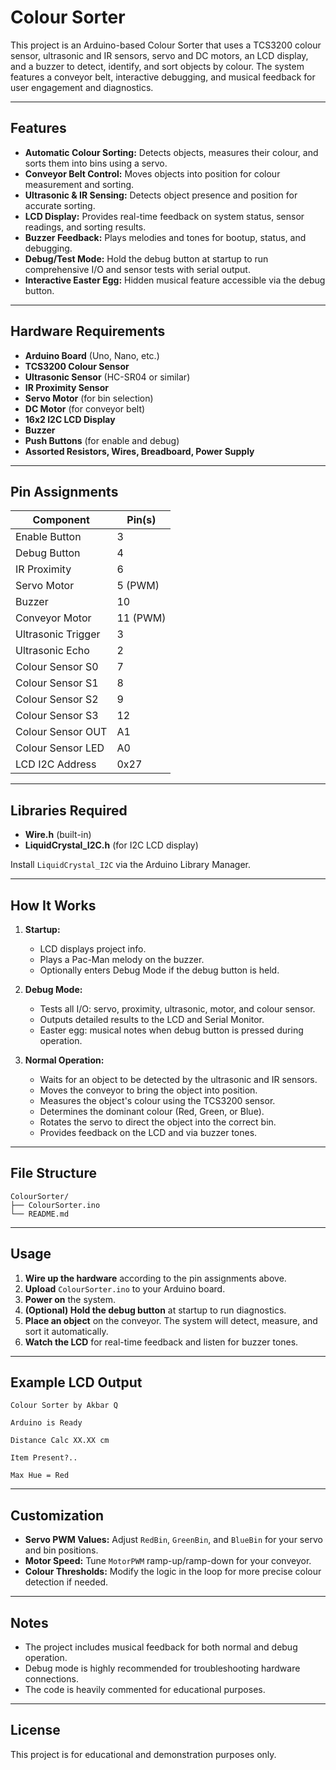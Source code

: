 # Colour Sorter

This project is an Arduino-based Colour Sorter that uses a TCS3200 colour sensor, ultrasonic and IR sensors, servo and DC motors, an LCD display, and a buzzer to detect, identify, and sort objects by colour. The system features a conveyor belt, interactive debugging, and musical feedback for user engagement and diagnostics.

---

## Features

- **Automatic Colour Sorting:** Detects objects, measures their colour, and sorts them into bins using a servo.
- **Conveyor Belt Control:** Moves objects into position for colour measurement and sorting.
- **Ultrasonic & IR Sensing:** Detects object presence and position for accurate sorting.
- **LCD Display:** Provides real-time feedback on system status, sensor readings, and sorting results.
- **Buzzer Feedback:** Plays melodies and tones for bootup, status, and debugging.
- **Debug/Test Mode:** Hold the debug button at startup to run comprehensive I/O and sensor tests with serial output.
- **Interactive Easter Egg:** Hidden musical feature accessible via the debug button.

---

## Hardware Requirements

- **Arduino Board** (Uno, Nano, etc.)
- **TCS3200 Colour Sensor**
- **Ultrasonic Sensor** (HC-SR04 or similar)
- **IR Proximity Sensor**
- **Servo Motor** (for bin selection)
- **DC Motor** (for conveyor belt)
- **16x2 I2C LCD Display**
- **Buzzer**
- **Push Buttons** (for enable and debug)
- **Assorted Resistors, Wires, Breadboard, Power Supply**

---

## Pin Assignments

| Component           | Pin(s)      |
|---------------------|-------------|
| Enable Button       | 3           |
| Debug Button        | 4           |
| IR Proximity        | 6           |
| Servo Motor         | 5 (PWM)     |
| Buzzer              | 10          |
| Conveyor Motor      | 11 (PWM)    |
| Ultrasonic Trigger  | 3           |
| Ultrasonic Echo     | 2           |
| Colour Sensor S0    | 7           |
| Colour Sensor S1    | 8           |
| Colour Sensor S2    | 9           |
| Colour Sensor S3    | 12          |
| Colour Sensor OUT   | A1          |
| Colour Sensor LED   | A0          |
| LCD I2C Address     | 0x27        |

---

## Libraries Required

- **Wire.h** (built-in)
- **LiquidCrystal_I2C.h** (for I2C LCD display)

Install `LiquidCrystal_I2C` via the Arduino Library Manager.

---

## How It Works

1. **Startup:**  
    - LCD displays project info.
    - Plays a Pac-Man melody on the buzzer.
    - Optionally enters Debug Mode if the debug button is held.

2. **Debug Mode:**  
    - Tests all I/O: servo, proximity, ultrasonic, motor, and colour sensor.
    - Outputs detailed results to the LCD and Serial Monitor.
    - Easter egg: musical notes when debug button is pressed during operation.

3. **Normal Operation:**  
    - Waits for an object to be detected by the ultrasonic and IR sensors.
    - Moves the conveyor to bring the object into position.
    - Measures the object's colour using the TCS3200 sensor.
    - Determines the dominant colour (Red, Green, or Blue).
    - Rotates the servo to direct the object into the correct bin.
    - Provides feedback on the LCD and via buzzer tones.

---

## File Structure

```
ColourSorter/
├── ColourSorter.ino
└── README.md
```

---

## Usage

1. **Wire up the hardware** according to the pin assignments above.
2. **Upload** `ColourSorter.ino` to your Arduino board.
3. **Power on** the system.
4. **(Optional) Hold the debug button** at startup to run diagnostics.
5. **Place an object** on the conveyor. The system will detect, measure, and sort it automatically.
6. **Watch the LCD** for real-time feedback and listen for buzzer tones.

---

## Example LCD Output

```
Colour Sorter by Akbar Q

Arduino is Ready

Distance Calc XX.XX cm

Item Present?..

Max Hue = Red
```

---

## Customization

- **Servo PWM Values:** Adjust `RedBin`, `GreenBin`, and `BlueBin` for your servo and bin positions.
- **Motor Speed:** Tune `MotorPWM` ramp-up/ramp-down for your conveyor.
- **Colour Thresholds:** Modify the logic in the loop for more precise colour detection if needed.

---

## Notes

- The project includes musical feedback for both normal and debug operation.
- Debug mode is highly recommended for troubleshooting hardware connections.
- The code is heavily commented for educational purposes.

---

## License

This project is for educational and demonstration purposes only.